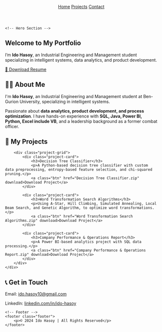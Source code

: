 
<html lang="en">
<head>
    <meta charset="UTF-8">
    <meta name="viewport" content="width=device-width, initial-scale=1.0">
    <title>Ido Hasoy | Portfolio</title>
    <link rel="stylesheet" href="style.css">
</head>
<body>
    <!-- Header Section -->
    <header class="header">
        <nav class="nav-links">
            <a href="#home">Home</a>
            <a href="#projects">Projects</a>
            <a href="#contact">Contact</a>
        </nav>
    </header>

    <!-- Hero Section -->
<section id="home" class="hero">
    <div class="hero-content">
        <h1>Welcome to My Portfolio</h1>
        <p>I’m <strong>Ido Hasoy</strong>, an Industrial Engineering and Management student specializing in intelligent systems, data analytics, and product development.</p>
        <a href="ido hasoy resume.pdf" class="btn" download>📄 Download Resume</a>
    </div>
    <div class="hero-image">
        <!-- <img src="Images/logo.webp" class="cartoon-image" alt="Data Analytics Cartoon"> -->
    </div>
</section>
<!-- About Section -->
<section class="about">
    <div class="container">
        <h2>👨‍💼 About Me</h2>
        <div class="about-content">
            <p>I'm <strong>Ido Hasoy</strong>, an Industrial Engineering and Management student at Ben-Gurion University, specializing in intelligent systems.</p>
            <p>Passionate about <strong>data analytics, product development, and process optimization</strong>. I have hands-on experience with <strong>SQL, Java, Power BI, Python, Excel include VB</strong>, and a leadership background as a former combat officer.</p>
        </div>
    </div>
</section>

<!-- Projects Section -->
<section id="projects" class="projects">
    <div class="container">
        <h2>📂 My Projects</h2>

        <div class="project-grid">
            <div class="project-card">
                <h3>Decision Tree Classifier</h3>
                <p>A Python-based decision tree classifier with custom data preprocessing, entropy-based feature selection, and chi-squared pruning.</p>
                <a class="btn" href="Decision Tree Classifier.zip" download>Download Project</a>
            </div>

            <div class="project-card">
                <h3>Word Transformation Search Algorithms</h3>
                <p>Using A-Star, Hill Climbing, Simulated Annealing, Local Beam Search, and Genetic Algorithm, to optimize word transformations.</p>
                <a class="btn" href="Word Transformation Search Algorithms.zip" download>Download Project</a>
            </div>

            <div class="project-card">
                <h3>Company Performance & Operations Report</h3>
                <p>A Power BI-based analytics project with SQL data processing.</p>
                <a class="btn" href="Company Performance & Operations Report.zip" download>Download Project</a>
            </div>
        </div>
    </div>
</section>

<!-- Contact Section -->
<section id="contact" class="contact">
    <div class="container">
        <h2>📞 Get in Touch</h2>
        <div class="contact-content">
            <p>Email: <a href="mailto:ido.hasoy10@gmail.com">ido.hasoy10@gmail.com</a></p>
            <p>LinkedIn: <a href="#">linkedin.com/in/ido-hasoy</a></p>
        </div>
    </div>
</section>

    <!-- Footer -->
    <footer class="footer">
        <p>© 2024 Ido Hasoy | All Rights Reserved</p>
    </footer>
</body>
</html>
